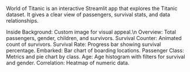 World of Titanic is an interactive Streamlit app that explores the Titanic dataset. It gives a clear view of passengers, survival stats, and data relationships.

Inside
Background: Custom image for visual appeal.\n
Overview: Total passengers, gender, children, and survivors.
Survival Counter: Animated count of survivors.
Survival Rate: Progress bar showing survival percentage.
Embarked: Bar chart of boarding locations.
Passenger Class: Metrics and pie chart by class.
Age: Age histogram with filters for survival and gender.
Correlation: Heatmap of numeric data.
